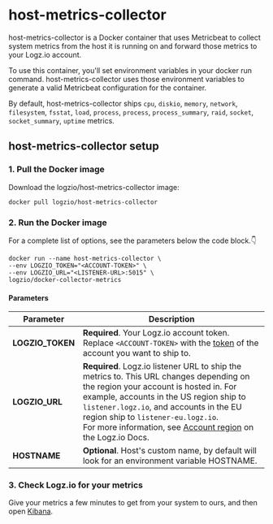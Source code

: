 # host-metrics-collector

host-metrics-collector is a Docker container that uses Metricbeat to collect system metrics from the host it is running on and forward those metrics to your Logz.io account.

To use this container, you'll set environment variables in your docker run command.
host-metrics-collector uses those environment variables to generate a valid Metricbeat configuration for the container.

By default, host-metrics-collector ships `cpu`, `diskio`, `memory`, `network`, `filesystem`, `fsstat`, `load`, `process`, `process`, `process_summary`, `raid`, `socket`, `socket_summary`, `uptime` metrics.

## host-metrics-collector setup

### 1. Pull the Docker image

Download the logzio/host-metrics-collector image:

```shell
docker pull logzio/host-metrics-collector
```

### 2. Run the Docker image

For a complete list of options, see the parameters below the code block.👇

```shell
docker run --name host-metrics-collector \
--env LOGZIO_TOKEN="<ACCOUNT-TOKEN>" \
--env LOGZIO_URL="<LISTENER-URL>:5015" \
logzio/docker-collector-metrics
```

#### Parameters

| Parameter | Description |
|---|---|
| **LOGZIO_TOKEN** | **Required**. Your Logz.io account token. Replace `<ACCOUNT-TOKEN>` with the [token](https://app.logz.io/#/dashboard/settings/general) of the account you want to ship to. |
| **LOGZIO_URL** | **Required**. Logz.io listener URL to ship the metrics to. This URL changes depending on the region your account is hosted in. For example, accounts in the US region ship to `listener.logz.io`, and accounts in the EU region ship to `listener-eu.logz.io`. <br /> For more information, see [Account region](https://docs.logz.io/user-guide/accounts/account-region.html) on the Logz.io Docs. |
| **HOSTNAME** | **Optional**. Host's custom name, by default will look for an environment variable HOSTNAME.

### 3. Check Logz.io for your metrics

Give your metrics a few minutes to get from your system to ours, and then open [Kibana](https://app.logz.io/#/dashboard/kibana).
